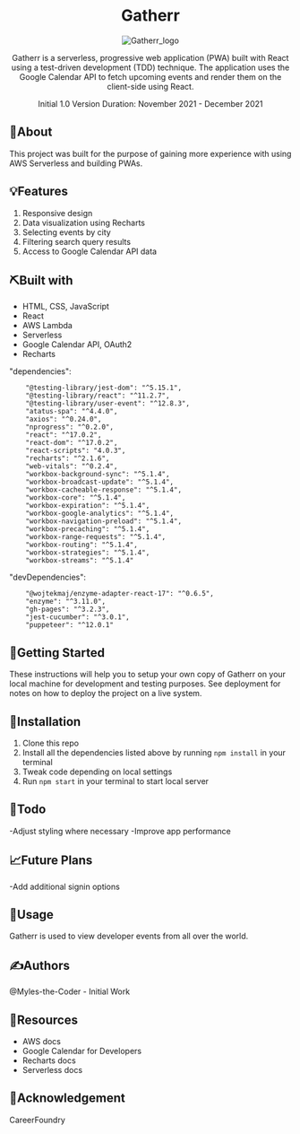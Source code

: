 <div align='center'>

# Gatherr
![Gatherr_logo](https://user-images.githubusercontent.com/76969330/155613307-8c2e0a46-af58-49fe-a74e-ca9c3610086d.png)

Gatherr is a serverless, progressive web application (PWA) built with React using a test-driven development (TDD) technique. The application uses the Google Calendar API to fetch upcoming events and render them on the client-side using React.

Initial 1.0 Version Duration: November 2021 - December 2021

</div>
 
## 🧐About

This project was built for the purpose of gaining more experience with using AWS Serverless and building PWAs. 

## 💡Features

1. Responsive design
2. Data visualization using Recharts
3. Selecting events by city
4. Filtering search query results
5. Access to Google Calendar API data

## ⛏️Built with
- HTML, CSS, JavaScript
- React
- AWS Lambda
- Serverless
- Google Calendar API, OAuth2
- Recharts

"dependencies": 

		"@testing-library/jest-dom": "^5.15.1",
		"@testing-library/react": "^11.2.7",
		"@testing-library/user-event": "^12.8.3",
		"atatus-spa": "^4.4.0",
		"axios": "^0.24.0",
		"nprogress": "^0.2.0",
		"react": "^17.0.2",
		"react-dom": "^17.0.2",
		"react-scripts": "4.0.3",
		"recharts": "^2.1.6",
		"web-vitals": "^0.2.4",
		"workbox-background-sync": "^5.1.4",
		"workbox-broadcast-update": "^5.1.4",
		"workbox-cacheable-response": "^5.1.4",
		"workbox-core": "^5.1.4",
		"workbox-expiration": "^5.1.4",
		"workbox-google-analytics": "^5.1.4",
		"workbox-navigation-preload": "^5.1.4",
		"workbox-precaching": "^5.1.4",
		"workbox-range-requests": "^5.1.4",
		"workbox-routing": "^5.1.4",
		"workbox-strategies": "^5.1.4",
		"workbox-streams": "^5.1.4"
  
 "devDependencies": 
 
		"@wojtekmaj/enzyme-adapter-react-17": "^0.6.5",
		"enzyme": "^3.11.0",
		"gh-pages": "^3.2.3",
		"jest-cucumber": "^3.0.1",
		"puppeteer": "^12.0.1"
## 🏁Getting Started

These instructions will help you to setup your own copy of Gatherr on your local machine for development and testing purposes. See deployment for notes on how to deploy the project on a live system.

## 🧰Installation

1. Clone this repo
2. Install all the dependencies listed above by running ```npm install``` in your terminal
3. Tweak code depending on local settings
4. Run ```npm start``` in your terminal to start local server

## 📝Todo

-Adjust styling where necessary
-Improve app performance

## 📈Future Plans

-Add additional signin options

## 🎈Usage

Gatherr is used to view developer events from all over the world.

## ✍️Authors
@Myles-the-Coder - Initial Work

## 🧬Resources

- AWS docs
- Google Calendar for Developers
- Recharts docs
- Serverless docs

## 🎉Acknowledgement
CareerFoundry
